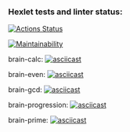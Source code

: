 ### Hexlet tests and linter status:
[![Actions Status](https://github.com/OstrovskyEvgeny/frontend-project-44/workflows/hexlet-check/badge.svg)](https://github.com/OstrovskyEvgeny/frontend-project-44/actions)

[![Maintainability](https://api.codeclimate.com/v1/badges/d3bc8f3eec6292482b69/maintainability)](https://codeclimate.com/github/OstrovskyEvgeny/frontend-project-44/maintainability)

brain-calc:
[![asciicast](https://asciinema.org/a/9jeeck7L3YDbt6rN0Sz1uqwRu.svg)](https://asciinema.org/a/9jeeck7L3YDbt6rN0Sz1uqwRu)

brain-even:
[![asciicast](https://asciinema.org/a/HuF5pY1sBnqmtDb1V9Dl5yyrB.svg)](https://asciinema.org/a/HuF5pY1sBnqmtDb1V9Dl5yyrB)

brain-gcd:
[![asciicast](https://asciinema.org/a/DbcQwRjYpQRzjeitdZWmkCsMH.svg)](https://asciinema.org/a/DbcQwRjYpQRzjeitdZWmkCsMH)

brain-progression:
[![asciicast](https://asciinema.org/a/MZkOupLhT55ZAmGK97IRRo3j5.svg)](https://asciinema.org/a/MZkOupLhT55ZAmGK97IRRo3j5)

brain-prime:
[![asciicast](https://asciinema.org/a/EAx8rN1TW4LvCyzTRQd3qJY7j.svg)](https://asciinema.org/a/EAx8rN1TW4LvCyzTRQd3qJY7j)